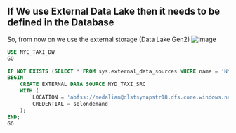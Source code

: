 ## If We use External Data Lake then it needs to be defined in the Database
So, from now on we use the external storage (Data Lake Gen2)
![image](https://github.com/user-attachments/assets/06f7a97c-986f-4beb-979a-ff8defc8e741)

````sql
USE NYC_TAXI_DW
GO

IF NOT EXISTS (SELECT * FROM sys.external_data_sources WHERE name = 'NYD_TAXI_SRC')
BEGIN
    CREATE EXTERNAL DATA SOURCE NYD_TAXI_SRC
    WITH (
        LOCATION = 'abfss://medalian@dlstsynapstr18.dfs.core.windows.net/',
        CREDENTIAL = sqlondemand
    );
END;
GO
